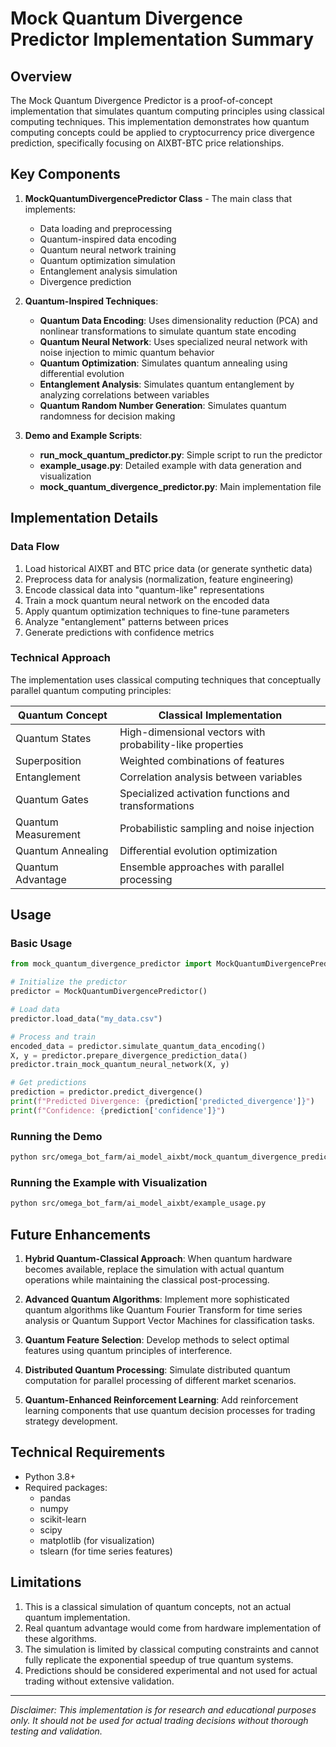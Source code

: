 # Mock Quantum Divergence Predictor Implementation Summary

## Overview

The Mock Quantum Divergence Predictor is a proof-of-concept implementation that simulates quantum computing principles using classical computing techniques. This implementation demonstrates how quantum computing concepts could be applied to cryptocurrency price divergence prediction, specifically focusing on AIXBT-BTC price relationships.

## Key Components

1. **MockQuantumDivergencePredictor Class** - The main class that implements:
   - Data loading and preprocessing
   - Quantum-inspired data encoding
   - Quantum neural network training
   - Quantum optimization simulation
   - Entanglement analysis simulation
   - Divergence prediction

2. **Quantum-Inspired Techniques**:
   - **Quantum Data Encoding**: Uses dimensionality reduction (PCA) and nonlinear transformations to simulate quantum state encoding
   - **Quantum Neural Network**: Uses specialized neural network with noise injection to mimic quantum behavior
   - **Quantum Optimization**: Simulates quantum annealing using differential evolution
   - **Entanglement Analysis**: Simulates quantum entanglement by analyzing correlations between variables
   - **Quantum Random Number Generation**: Simulates quantum randomness for decision making

3. **Demo and Example Scripts**:
   - **run_mock_quantum_predictor.py**: Simple script to run the predictor
   - **example_usage.py**: Detailed example with data generation and visualization
   - **mock_quantum_divergence_predictor.py**: Main implementation file

## Implementation Details

### Data Flow

1. Load historical AIXBT and BTC price data (or generate synthetic data)
2. Preprocess data for analysis (normalization, feature engineering)
3. Encode classical data into "quantum-like" representations
4. Train a mock quantum neural network on the encoded data
5. Apply quantum optimization techniques to fine-tune parameters
6. Analyze "entanglement" patterns between prices
7. Generate predictions with confidence metrics

### Technical Approach

The implementation uses classical computing techniques that conceptually parallel quantum computing principles:

| Quantum Concept | Classical Implementation |
|-----------------|--------------------------|
| Quantum States | High-dimensional vectors with probability-like properties |
| Superposition | Weighted combinations of features |
| Entanglement | Correlation analysis between variables |
| Quantum Gates | Specialized activation functions and transformations |
| Quantum Measurement | Probabilistic sampling and noise injection |
| Quantum Annealing | Differential evolution optimization |
| Quantum Advantage | Ensemble approaches with parallel processing |

## Usage

### Basic Usage

```python
from mock_quantum_divergence_predictor import MockQuantumDivergencePredictor

# Initialize the predictor
predictor = MockQuantumDivergencePredictor()

# Load data
predictor.load_data("my_data.csv")

# Process and train
encoded_data = predictor.simulate_quantum_data_encoding()
X, y = predictor.prepare_divergence_prediction_data()
predictor.train_mock_quantum_neural_network(X, y)

# Get predictions
prediction = predictor.predict_divergence()
print(f"Predicted Divergence: {prediction['predicted_divergence']}")
print(f"Confidence: {prediction['confidence']}")
```

### Running the Demo

```bash
python src/omega_bot_farm/ai_model_aixbt/mock_quantum_divergence_predictor.py
```

### Running the Example with Visualization

```bash
python src/omega_bot_farm/ai_model_aixbt/example_usage.py
```

## Future Enhancements

1. **Hybrid Quantum-Classical Approach**: When quantum hardware becomes available, replace the simulation with actual quantum operations while maintaining the classical post-processing.

2. **Advanced Quantum Algorithms**: Implement more sophisticated quantum algorithms like Quantum Fourier Transform for time series analysis or Quantum Support Vector Machines for classification tasks.

3. **Quantum Feature Selection**: Develop methods to select optimal features using quantum principles of interference.

4. **Distributed Quantum Processing**: Simulate distributed quantum computation for parallel processing of different market scenarios.

5. **Quantum-Enhanced Reinforcement Learning**: Add reinforcement learning components that use quantum decision processes for trading strategy development.

## Technical Requirements

- Python 3.8+
- Required packages:
  - pandas
  - numpy
  - scikit-learn
  - scipy
  - matplotlib (for visualization)
  - tslearn (for time series features)

## Limitations

1. This is a classical simulation of quantum concepts, not an actual quantum implementation.
2. Real quantum advantage would come from hardware implementation of these algorithms.
3. The simulation is limited by classical computing constraints and cannot fully replicate the exponential speedup of true quantum systems.
4. Predictions should be considered experimental and not used for actual trading without extensive validation.

---

*Disclaimer: This implementation is for research and educational purposes only. It should not be used for actual trading decisions without thorough testing and validation.*
